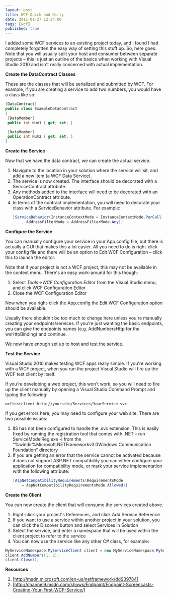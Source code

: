 ```yaml
---
layout: post
title: WCF Quick and Dirty
date: 2011-01-27 12:24:00
tags: [wcf]
published: true
---
```


I added some WCF services to an existing project today, and I found I had completely forgotten the easy 
way of setting this stuff up.  So, here goes.  Note that you will usually split your host and consumer 
between separate projects – this is just an outline of the basics when working with Visual Studio 2010 
and isn't really concerned with actual implementation.

**Create the DataContract Classes**

These are the classes that will be serialized and submitted by WCF.  For example, if you are creating 
a service to add two numbers, you would have a class like so:

```csharp
[DataContract] 
public class ExampleDataContract 
{ 
 [DataMember] 
 public int Num1 { get; set; } 

 [DataMember] 
 public int Num2 { get; set; } 
} 
```

**Create the Service**

Now that we have the data contract, we can create the actual service. 

1. Navigate to the location in your solution where the service will sit, and add a new item (a WCF Data Service).
2. The service is now created.  The interface should be decorated with a ServiceContract attribute.
3. Any methods added to the interface will need to be decorated with an OperationContract attribute.
4. In terms of the contract implementation, you will need to decorate your class with a ServiceBehavior attribute.  For example:
	```csharp
	[ServiceBehavior(InstanceContextMode = InstanceContextMode.PerCall
		, AddressFilterMode = AddressFilterMode.Any)]
	```
**Configure the Service**

You can manually configure your service in your App.config file, but there is actually a GUI that makes 
this a lot easier.  All you need to do is right-click your config file and there will be an option to 
Edit WCF Configuration – click this to launch the editor.

Note that if your project is not a WCF project, this may not be available in the context menu.  There's an easy work-around for this though:

1. Select _Tools->WCF Configuration Editor_ from the Visual Studio menu, and click WCF Configuration Editor
2. Close the WCF Configuration Editor

Now when you right-click the App.config the Edit WCF Configuration option should be available.

Usually there shouldn't be too much to change here unless you're manually creating your endpoints/services.  If you're just wanting the basic endpoints, you can give the endpoints names (e.g. AddNumbersHttp for the wsHttpBinding) and continue.

We now have enough set up to host and test the service.

**Test the Service**

Visual Studio 2010 makes testing WCF apps really simple.  If you're working with a WCF project, when you run the project Visual Studio will fire up the WCF test client by itself.

If you're developing a web project, this won't work, so you will need to fire up the client manually by opening a Visual Studio Command Prompt and typing the following:

`wcftestclient http://yoursite/Services/YourService.svc`

If you get errors here, you may need to configure your web site.  There are two possible issues:

1. IIS has not been configured to handle the .svc extension.  This is easily fixed by running the registration tool that comes with .NET – run ServiceModelReg.exe -i from the "%windir%Microsoft.NETFrameworkv3.0Windows Communication Foundation" directory
2. If you are getting an error that the service cannot be activated because it does not support ASP.NET compatibility you can either configure your application for compatibility mode, or mark your service implementation with the following attribute:
	```csharp
	[AspNetCompatibilityRequirements(RequirementsMode 
		= AspNetCompatibilityRequirementsMode.Allowed)]
	```

**Create the Client**

You can now create the client that will consume the services created above. 

1. Right-click your project's References, and click Add Service Reference
2. If you want to use a service within another project in your solution, you can click the Discover button and select Services in Solution
3. Select the service, and enter a namespace that will be used within the client project to refer to the service
4. You can now use the service like any other C# class, for example:

```csharp
MyServiceNamespace.MyServiceClient client = new MyServiceNamespace.MyServiceClient();
client.AddNumbers(1, 2);
client.Close();
```

**Resources** 

1. [http://msdn.microsoft.com/en-us/netframework/dd939784]
2. [http://channel9.msdn.com/shows/Endpoint/Endpoint-Screencasts-Creating-Your-First-WCF-Service/]

